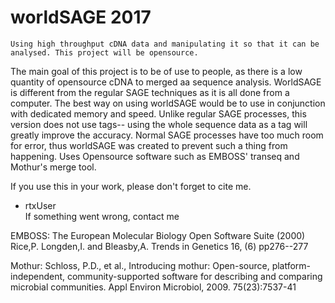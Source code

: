 # worldSAGE 2017
    Using high throughput cDNA data and manipulating it so that it can be analysed. This project will be opensource.  


   The main goal of this project is to be of use to people, as there is a low quantity of opensource cDNA to merged aa sequence analysis. WorldSAGE is different from the regular SAGE techniques as it is all done from a computer. The best way on using worldSAGE would be to use in conjunction with dedicated memory and speed. Unlike regular SAGE processes, this version does not use tags-- using the whole sequence data as a tag will greatly improve the accuracy. Normal SAGE processes have too much room for error, thus worldSAGE was created to prevent such a thing from happening. Uses Opensource software such as EMBOSS' transeq and Mothur's merge tool. 

     




If you use this in your work, please don't forget to cite me. 



- rtxUser  
If something went wrong, contact me
    
    
     
EMBOSS: The European Molecular Biology Open Software Suite (2000) Rice,P. Longden,I. and Bleasby,A. Trends in Genetics 16, (6) pp276--277



Mothur: Schloss, P.D., et al., Introducing mothur: Open-source, platform-independent, community-supported software for describing and comparing microbial communities. Appl Environ Microbiol, 2009. 75(23):7537-41
